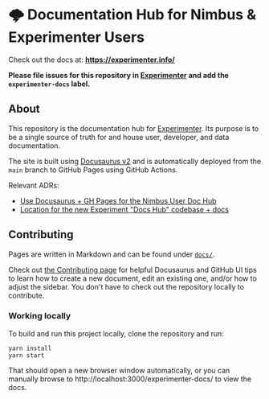 # 🌩 Documentation Hub for Nimbus & Experimenter Users

Check out the docs at: **https://experimenter.info/**

**Please file issues for this repository in [Experimenter](https://github.com/mozilla/experimenter/issues) and add the `experimenter-docs` label.**

## About

This repository is the documentation hub for [Experimenter](https://github.com/mozilla/experimenter). Its purpose is to be a single source of truth for and house user, developer, and data documentation.

The site is built using [Docusaurus v2](https://v2.docusaurus.io/) and is automatically deployed from the `main` branch to GitHub Pages using GitHub Actions.

Relevant ADRs:

- [Use Docusaurus + GH Pages for the Nimbus User Doc Hub](https://github.com/mozilla/experimenter/blob/main/app/experimenter/docs/adrs/0005-doc-hub.md)
- [Location for the new Experiment "Docs Hub" codebase + docs](https://github.com/mozilla/experimenter/blob/main/app/experimenter/docs/adrs/0006-doc-hub-repo.md)

## Contributing

Pages are written in Markdown and can be found under [`docs/`](/docs).

Check out [the Contributing page](https://experimenter.info/contributing) for helpful Docusaurus and GitHub UI tips to learn how to create a new document, edit an existing one, and/or how to adjust the sidebar. You don't have to check out the repository locally to contribute.

### Working locally

To build and run this project locally, clone the repository and run:

```
yarn install
yarn start
```

That should open a new browser window automatically, or you can manually browse to http://localhost:3000/experimenter-docs/ to view the docs.
